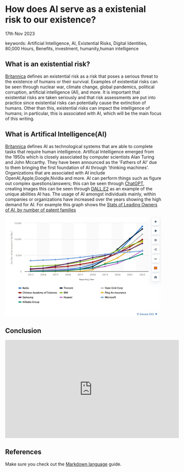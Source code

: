 # How does AI serve as a existenial risk to our existence?
17th Nov 2023

keywords: Artificial Intelligence, AI, Existential Risks, Digital Identities, 80,000 Hours, Benefits, investment, humanity,human intelligence

## What is an existential risk?
 [Britannica](https://www.britannica.com/dictionary/eb/qa/the-meaning-of-existential#:~:text=The%20first%20phrase%2C%20existential%20threat%2C%20is%20used%20in,a%20threat%20to%20a%20people%E2%80%99s%20existence%20or%20survival.) defines an existential risk as a risk that poses a serious threat to the existence of humans or their survival. Examples of existential risks can be seen through nuclear war, climate change, global pandemics, political corruption, artificial intelligence (AI), and more. It is important that existential risks are taken seriously and that risk assessments are put into practice since existential risks can potentially cause the extinction of humans. Other than this, existential risks can impact the intelligence of humans; in particular, this is associated with AI, which will be the main focus of this writing.

## What is Artifical Intelligence(AI)
[Britannica](https://www.britannica.com/technology/artificial-intelligence) defines AI as technological systems that are able to complete tasks that require human intelligence. Artifical Intelligence emerged from the 1950s which is closely associated by computer scientists Alan Turing and John Mccarthy. They have been announced as the 'Fathers of AI' due to them bringing the first foundation of AI through 'thinking machines'. Organizations that are associated with AI include OpenAI,Apple,Google,Nvidia and more. AI can perform things such as figure out complex questions/answers; this can be seen through [ChatGPT](https://openai.com/chatgpt), creating images this can be seen through [DALL.E2](https://openai.com/dall-e-2) as an example of the unique abilities AI has. The usage of AI amongst individuals mainly, within companies or organizations have increased over the years showing the high demand for AI. For example this graph shows the [Stats of Leading Owners of AI, by number of patent families](https://www.statista.com/statistics/1032627/worldwide-machine-learning-and-ai-patent-owners-trend/)


![graph](assets/img/aifamily.jpg)













## Conclusion

<iframe width="560" height="315" src="https://www.youtube.com/embed/lfPJ7Tz4JGs" title="YouTube video player" frameborder="0" allow="accelerometer; autoplay; clipboard-write; encrypted-media; gyroscope; picture-in-picture" allowfullscreen></iframe>

## References 
Make sure you check out the [Markdown language](https://guides.github.com/features/mastering-markdown/) guide. 




